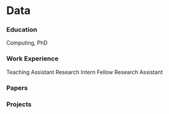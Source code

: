 # Data

### Education
Computing, PhD

### Work Experience
Teaching Assistant
Research Intern Fellow
Research Assistant


### Papers


### Projects
 
